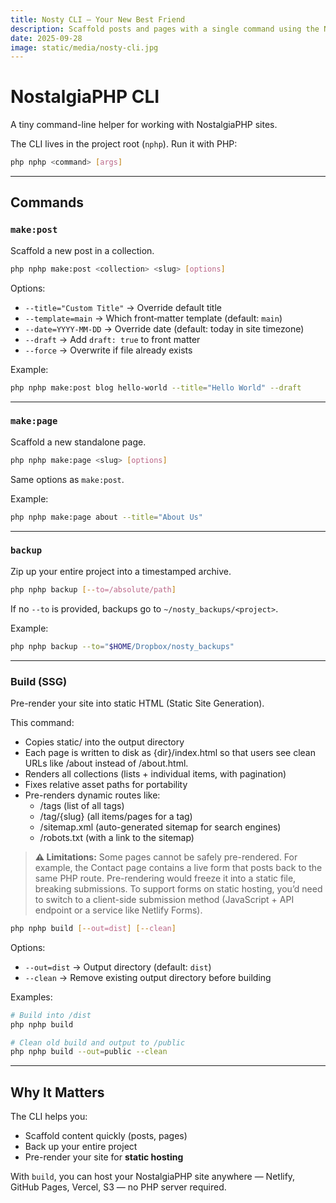```yaml
---
title: Nosty CLI — Your New Best Friend
description: Scaffold posts and pages with a single command using the Nosty CLI helper.
date: 2025-09-28
image: static/media/nosty-cli.jpg
---
```


# NostalgiaPHP CLI

A tiny command-line helper for working with NostalgiaPHP sites.

The CLI lives in the project root (`nphp`). Run it with PHP:

```bash
php nphp <command> [args]
```

---

## Commands

### `make:post`

Scaffold a new post in a collection.

```bash
php nphp make:post <collection> <slug> [options]
```

Options:
- `--title="Custom Title"` → Override default title
- `--template=main` → Which front‑matter template (default: `main`)
- `--date=YYYY-MM-DD` → Override date (default: today in site timezone)
- `--draft` → Add `draft: true` to front matter
- `--force` → Overwrite if file already exists

Example:

```bash
php nphp make:post blog hello-world --title="Hello World" --draft
```

---

### `make:page`

Scaffold a new standalone page.

```bash
php nphp make:page <slug> [options]
```

Same options as `make:post`.

Example:

```bash
php nphp make:page about --title="About Us"
```

---

### `backup`

Zip up your entire project into a timestamped archive.

```bash
php nphp backup [--to=/absolute/path]
```

If no `--to` is provided, backups go to `~/nosty_backups/<project>`.

Example:

```bash
php nphp backup --to="$HOME/Dropbox/nosty_backups"
```

---

### Build (SSG)

Pre-render your site into static HTML (Static Site Generation).

This command:
- Copies static/ into the output directory
- Each page is written to disk as {dir}/index.html so that users see clean URLs like /about instead of /about.html.
- Renders all collections (lists + individual items, with pagination)
- Fixes relative asset paths for portability
- Pre-renders dynamic routes like:
  - /tags (list of all tags)
  - /tag/{slug} (all items/pages for a tag)
  - /sitemap.xml (auto-generated sitemap for search engines)
  - /robots.txt (with a link to the sitemap)

>**⚠️ Limitations:** Some pages cannot be safely pre-rendered. For example, the Contact page contains a live form that posts back to the same PHP route. Pre-rendering would freeze it into a static file, breaking submissions. To support forms on static hosting, you’d need to switch to a client-side submission method (JavaScript + API endpoint or a service like Netlify Forms).

<div style="min-height: var(--size)"></div>

```bash
php nphp build [--out=dist] [--clean]
```

Options:
- `--out=dist` → Output directory (default: `dist`)
- `--clean` → Remove existing output directory before building

Examples:

```bash
# Build into /dist
php nphp build

# Clean old build and output to /public
php nphp build --out=public --clean
```

---

## Why It Matters

The CLI helps you:

- Scaffold content quickly (posts, pages)
- Back up your entire project
- Pre-render your site for **static hosting**

With `build`, you can host your NostalgiaPHP site anywhere — Netlify, GitHub Pages, Vercel, S3 — no PHP server required.

